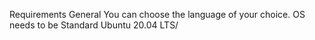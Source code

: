 Requirements
General
You can choose the language of your choice.
OS needs to be Standard Ubuntu 20.04 LTS/
